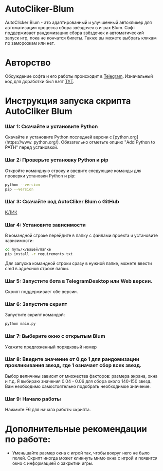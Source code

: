 # AutoCliker-Blum
AutoClicker Blum - это адаптированный и улучшенный автокликер для автоматизации процесса сбора звёздочек в играх Blum. Софт поддерживает рандомизацию сбора звёздочек и автоматический запуск игр, пока не кончатся билеты. Также вы можете выбрать кликам по заморозкам или нет.

# Авторство
Обсуждение софта и его работы происходит в [Telegram](https://t.me/x_0xJohn). Изначальный код для доработки был взят [ТУТ](https://github.com/ndkwa/blum-autocliker). 

# Инструкция запуска скрипта AutoCliker Blum

### Шаг 1: Скачайте и установите Python
Скачайте и установите Python последней версии с [python.org](https://www.
python.org/). 
Обязательно отметьте опцию "Add Python to PATH" перед установкой.

### Шаг 2: Проверьте установку Python и pip
Откройте командную строку и введите следующие команды для проверки установки Python и pip:
```sh
python --version
pip --version
```
### Шаг 3: Скачайте код AutoCliker Blum с GitHub
[КЛИК](https://github.com/0x-John/AutoCliker-Blum)

### Шаг 4: Установите зависимости
В командной строке перейдите в папку с файлами проекта и установите зависимости:
```sh
cd путь/к/вашей/папке
pip install -r requirements.txt
```
Для запуска командной строки сразу в нужной папке, можете ввести cmd в адресной строке папки.

### Шаг 5: Запустите бота в TelegramDesktop или Web версии.
Скрипт поддерживает обе версии.

### Шаг 6: Запустите скрипт
Запустите скрипт командой:
```sh
python main.py
```
### Шаг 7: Выберите окно с открытым Blum 
Укажите предложенный порядковый номер

### Шаг 8: Введите значение от 0 до 1 для рандомизации прокликивания звезд, где 1 означает сбор всех звезд. 
Выбор величины зависит от множества факторов: размера экрана, окна и т.д. Я выбираю значения 0.04 - 0.06 для сбора около 140-150 звезд. Вам необходимо самостоятельно подобрать необходимое значение.

### Шаг 9: Начало работы
Нажмите F6 для начала работы скрипта.

# Дополнительные рекомендации по работе:
- Уменьшайте размер окна с игрой так, чтобы вокруг него не было полей. Скрипт иногда может кликнуть мимо окна с игрой и появится окно с информацией о закрытии игры.



